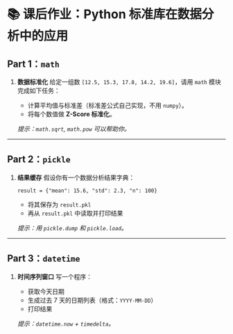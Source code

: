# 📚 课后作业：Python 标准库在数据分析中的应用

## Part 1：`math`

1. **数据标准化**
    给定一组数 `[12.5, 15.3, 17.8, 14.2, 19.6]`，请用 `math` 模块完成如下任务：

   - 计算平均值与标准差（标准差公式自己实现，不用 `numpy`）。
   - 将每个数值做 **Z-Score 标准化**。

   *提示：`math.sqrt`, `math.pow` 可以帮助你。*



------

## Part 2：`pickle`

1. **结果缓存**
    假设你有一个数据分析结果字典：

   ```
   result = {"mean": 15.6, "std": 2.3, "n": 100}
   ```

   - 将其保存为 `result.pkl`
   - 再从 `result.pkl` 中读取并打印结果

   *提示：用 `pickle.dump` 和 `pickle.load`。*

------

## Part 3：`datetime`

1. **时间序列窗口**
    写一个程序：

   - 获取今天日期
   - 生成过去 7 天的日期列表（格式：`YYYY-MM-DD`）
   - 打印结果

   *提示：`datetime.now` + `timedelta`。*